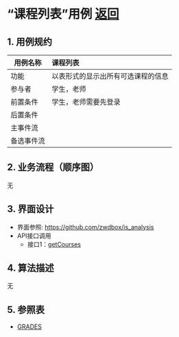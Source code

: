 ﻿<!-- markdownlint-disable MD033-->
<!-- 禁止MD033类型的警告 https://www.npmjs.com/package/markdownlint -->

# “课程列表”用例 [返回](../README.md)
## 1. 用例规约

|用例名称|课程列表|
|-------|:-------------|
|功能|以表形式的显示出所有可选课程的信息|
|参与者|学生，老师|
|前置条件|学生，老师需要先登录|
|后置条件| |
|主事件流| |
|备选事件流| |

## 2. 业务流程（顺序图） 

无

## 3. 界面设计
- 界面参照: https://github.com/zwdbox/is_analysis
- API接口调用
    - 接口1：[getCourses](../Interface/getCourses.md) 

## 4. 算法描述

无
    
## 5. 参照表

- [GRADES](../shujukusheji.md/#GRADES)





